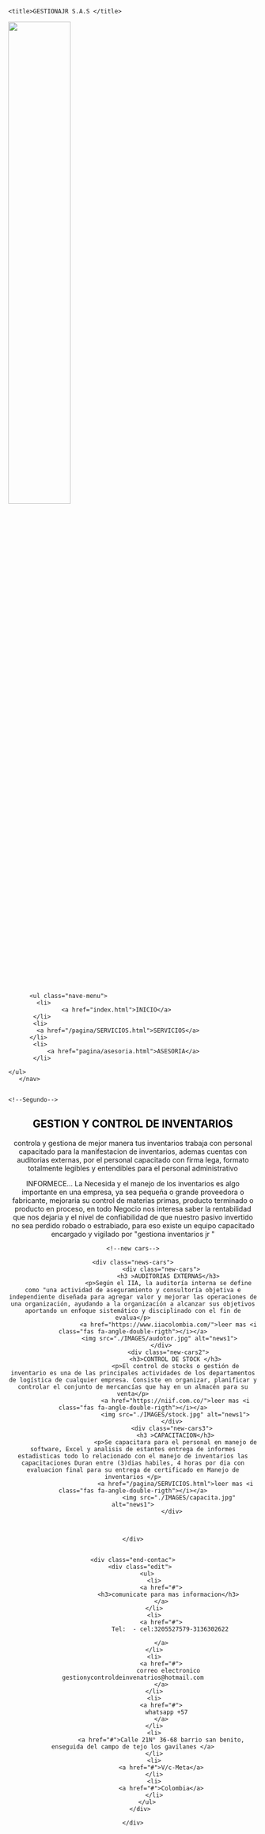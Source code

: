 <!DOCTYPE html>
<html lang="es">
<head>
    <meta charset="UTF-8">
    <meta http-equiv="X-UA-Compatible" content="IE=edge">
    <meta name="viewport" content="width=device-width, initial-scale=1.0">
     <meta name="keybor">
    <style></style>
    
    <title>GESTIONAJR S.A.S </title>
<!--fonte awesome-->
<link rel="stylesheet" href="sha512-iBBXm8fW90+nuLcSKlbmrPcLa0OT92xO1BIsZ+ywDWZCvqsWgccV3gFoRBv0z+8dLJgyAHIhR35VZc2oM/gI1w==">
    <!--custon css-->
    <link rel="stylesheet" href="styali.css">
    
</head>
<body>
     <a href="#" class="presentacion"><img src="/IMAGES/facebook_cover_photo_1.png" alt="" width="50%"></a>
     <div class="marco-nave">
       <nav class="navega">
          
          
          <ul class="nave-menu">
            <li>  
                   <a href="index.html">INICIO</a>    
           </li>
           <li>
            <a href="/pagina/SERVICIOS.html">SERVICIOS</a>
          </li>
           <li>
               <a href="pagina/asesoria.html">ASESORIA</a>
           </li>

    </ul>
       </nav>
        

    <!--Segundo-->
<header class="segundo">     
    <h2 style="color:black;">GESTION Y CONTROL DE INVENTARIOS </h2> 
    <P class="parrafo-segundo"> controla y gestiona de mejor manera tus inventarios trabaja con personal capacitado para la manifestacion de inventarios, ademas cuentas con auditorias externas, por el personal capacitado con firma lega, formato totalmente legibles y entendibles para el personal administrativo  </P>
    <P class="tow">INFORMECE... La Necesida y el manejo de los inventarios es algo importante en una empresa, ya sea pequeña o grande proveedora o fabricante, mejoraria su control de materias primas, producto terminado o producto en proceso, en todo Negocio nos interesa saber la rentabilidad que nos dejaria y el nivel de confiabilidad de que nuestro pasivo invertido no sea perdido robado o estrabiado, para eso existe un equipo capacitado encargado y vigilado por "gestiona inventarios jr "  </P>
        


    <!--new cars-->

    <div class="news-cars">
                    <div class="new-cars">
                        <h3 >AUDITORIAS EXTERNAS</h3>
                        <p>Según el IIA, la auditoría interna se define como "una actividad de aseguramiento y consultoría objetiva e independiente diseñada para agregar valor y mejorar las operaciones de una organización, ayudando a la organización a alcanzar sus objetivos aportando un enfoque sistemático y disciplinado con el fin de evalua</p>
                        <a href="https://www.iiacolombia.com/">leer mas <i class="fas fa-angle-double-rigth"></i></a>
                        <img src="./IMAGES/audotor.jpg" alt="news1">     
                    </div>
                        <div class="new-cars2">
                            <h3>CONTROL DE STOCK </h3>
                            <p>El control de stocks o gestión de inventario es una de las principales actividades de los departamentos de logística de cualquier empresa. Consiste en organizar, planificar y controlar el conjunto de mercancías que hay en un almacén para su venta</p>
                            <a href="https://niif.com.co/">leer mas <i class="fas fa-angle-double-rigth"></i></a>
                            <img src="./IMAGES/stock.jpg" alt="news1">
                          </div>
                          <div class="new-cars3">
                            <h3 >CAPACITACION</h3>
                            <p>Se capacitara para el personal en manejo de software, Excel y analisis de estantes entrega de informes estadisticas todo lo relacionado con el manejo de inventarios las capacitaciones Duran entre (3)dias habiles, 4 horas por dia con evaluacion final para su entrega de certificado en Manejo de inventarios </p>
                            <a href="/pagina/SERVICIOS.html">leer mas <i class="fas fa-angle-double-rigth"></i></a>
                              <img src="./IMAGES/capacita.jpg" alt="news1">
                          </div>

                       

    </div>


    <div class="end-contac">
        <div class="edit">
            <ul>
                <li>
                    <a href="#">
                        <h3>comunicate para mas informacion</h3>
                    </a>
                </li>
                <li>
                    <a href="#">
                         Tel:  - cel:3205527579-3136302622
                         
                    </a>
                </li>
                <li>
                    <a href="#">
                        correo electronico gestionycontroldeinvenatrios@hotmail.com
                    </a>
                </li>
                <li>
                    <a href="#">
                        whatsapp +57 
                    </a>
                </li>
                <li>
                    <a href="#">Calle 21N° 36-68 barrio san benito, enseguida del campo de tejo los gavilanes </a>
                </li>
                <li>
                    <a href="#">V/c-Meta</a>
                </li>
                <li>
                    <a href="#">Colombia</a>
                </li>
            </ul>
        </div>
        
    </div>


   
</header>

<!--revel-->
<script src="https://unpkg.com/scrollreveal"></script>
                                  
   <!--cust java-->
<script src="/mian.js"></script>


      
 
     
    
</body>
</html>
